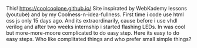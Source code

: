 This! https://coolcoolone.github.io/
 Site inspirated by WebKademy lessons (youtube) and by my Coolness-n-idea-fullness. 
First time i code use html css js only 15 days ago. 
And its extraordinarily, cause before i use vhdl verilog and after two weeks internship i started flashing LEDs.
In was cool but more-more-moore complicated to do easy step.
Here its easy to do easy steps.
Who like complitated things and who prefer small simple things?
